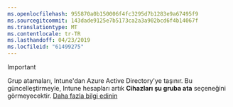 ```yaml
---
ms.openlocfilehash: 955870a0b150006f4fc3295d7b1283e9a67495f9
ms.sourcegitcommit: 143dade9125e7b5173ca2a3a902bcd6f4b14067f
ms.translationtype: MT
ms.contentlocale: tr-TR
ms.lasthandoff: 04/23/2019
ms.locfileid: "61499275"
---
```

>[!Important]
>Grup atamaları, Intune'dan Azure Active Directory'ye taşınır. Bu güncelleştirmeyle, Intune hesapları artık **Cihazları şu gruba ata** seçeneğini görmeyecektir. [Daha fazla bilgi edinin](/intune-classic/deploy-use/ios-device-enrollment-program-in-microsoft-intune#changes-to-intune-group-assignments)
